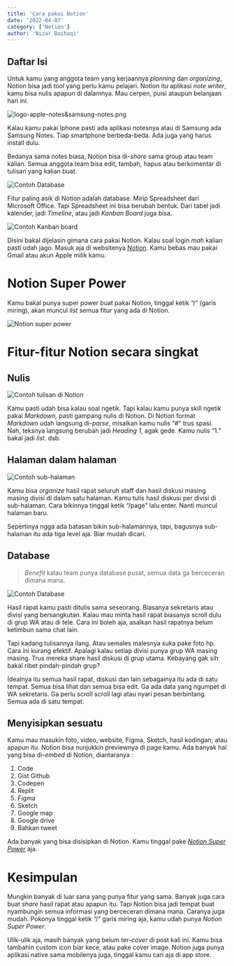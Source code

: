 ```yaml
---
title: 'Cara pakai Notion'
date: '2022-04-07'
category: ['Notion']
author: 'Nizar Baihaqi'
---
```


## Daftar Isi

Untuk kamu yang anggota team yang kerjaannya *planning* dan *organizing*, Notion bisa jadi *tool* yang perlu kamu pelajari. Notion itu aplikasi *note writer*, kamu bisa nulis apapun di dalamnya. Mau cerpen, puisi ataupun belanjaan hari ini. 

![logo-apple-notes&samsung-notes.png](/content/cara-pakai-notion/logo-notes.png)

Kalau kamu pakai Iphone pasti ada aplikasi notesnya atau di Samsung ada Samsung Notes. Tiap smartphone berbeda-beda. Ada juga yang harus install dulu.

Bedanya sama notes biasa, Notion bisa di-*share* sama group atau team kalian. Semua anggota team bisa edit, tambah, hapus atau berkomentar di tulisan yang kalian buat. 

![Contoh Database](/content/cara-pakai-notion/contoh-database.png)

Fitur paling asik di Notion adalah database. Mirip Spreadsheet dari Microsoft Office. Tapi Spreadsheet ini bisa berubah bentuk. Dari tabel jadi kalender, jadi *Timeline*, atau jadi *Kanban Board* juga bisa.

![Contoh Kanban board](/content/cara-pakai-notion/contoh-kanban.png)

Disini bakal dijelasin gimana cara pakai Notion. Kalau soal login *mah* kalian pasti udah jago. Masuk aja di websitenya [Notion](https://www.notion.so). Kamu bebas mau pakai Gmail atau akun Apple milik kamu.

# Notion Super Power

Kamu bakal punya super power buat pakai Notion, tinggal ketik “/” (garis miring), akan muncul *list* semua fitur yang ada di Notion.

![Notion super power](/content/cara-pakai-notion/notion-super-power.png)

# Fitur-fitur Notion secara singkat

## Nulis

![Contoh tulisan di Notion](/content/cara-pakai-notion/nulis.png)

Kamu pasti udah bisa kalau soal ngetik. Tapi kalau kamu punya skill ngetik pakai *Markdown,* pasti gampang nulis di Notion. Di Notion format *Markdown* udah langsung di-*parse*, misalkan kamu nulis “#” trus spasi. Nah, teksnya langsung berubah jadi *Heading 1*, agak gede. Kamu nulis “1.” bakal jadi *list*. dsb.

## Halaman dalam halaman

![Contoh sub-halaman](/content/cara-pakai-notion/sub-halaman.png)

Kamu bisa *organize* hasil rapat seluruh staff dan hasil diskusi masing masing divisi di dalam satu halaman. Kamu tulis hasil diskusi per divisi di sub-halaman. Cara bikinnya tinggal ketik “/page” lalu enter. Nanti muncul halaman baru.

Sepertinya ngga ada batasan bikin sub-halamannya, tapi, bagusnya sub-halaman itu ada tiga level aja. Biar mudah dicari.

## Database

> *Benefit* kalau team punya database pusat, semua data ga berceceran dimana mana.

![Contoh Database](/content/cara-pakai-notion/contoh-database.png)

Hasil rapat kamu pasti ditulis sama seseorang. Biasanya sekretaris atau divisi yang bersangkutan. Kalau mau minta hasil rapat biasanya scroll dulu di grup WA atau di tele. Cara ini boleh aja, asalkan hasil rapatnya belum ketimbun sama chat lain.

Tapi kadang tulisannya ilang. Atau semales malesnya suka pake foto hp. Cara ini kurang efektif. Apalagi kalau setiap divisi punya grup WA masing masing. Trus mereka share hasil diskusi di grup utama. Kebayang gak sih bakal ribet pindah-pindah grup?

Idealnya itu semua hasil rapat, diskusi dan lain sebagainya itu ada di satu tempat. Semua bisa lihat dan semua bisa edit. Ga ada data yang ngumpet di WA sekretaris. Ga perlu scroll scroll lagi atau nyari pesan berbintang. Semua ada di satu tempat.

## Menyisipkan sesuatu

Kamu mau masukin foto, video, website, Figma, Sketch, hasil kodingan, atau apapun itu. Notion bisa nunjukkin previewnya di page kamu. Ada banyak hal yang bisa di-*embed* di Notion, diantaranya :

1. Code
2. Gist Github
3. Codepen
4. Replit
5. Figma
6. Sketch
7. Google map
8. Google drive
9. Bahkan tweet

Ada banyak yang bisa disisipkan di Notion. Kamu tinggal pake [*Notion Super Power*](#notion-super-power) aja.

# Kesimpulan

Mungkin banyak di luar sana yang punya fitur yang sama. Banyak juga cara buat *share* hasil rapat atau apapun itu. Tapi Notion bisa jadi tempat buat nyambungin semua informasi yang berceceran dimana mana. Caranya juga mudah. Pokonya tinggal ketik “/” garis miring aja, kamu udah punya *Notion Super Power*.

Ulik-ulik aja, masih banyak yang belum ter-*cover* di post kali ini. Kamu bisa tambahin custom icon biar kece, atau pake cover image. Notion juga punya aplikasi native sama mobilenya juga, tinggal kamu cari aja di app store.